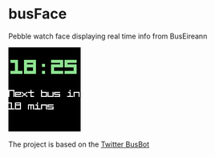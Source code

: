 # busFace
Pebble watch face displaying real time info from BusEireann

![Screenshot](https://raw.githubusercontent.com/Muffo/busFace/master/screenshot/pebble_screenshot_2016-11-26_18-25-53.png)

The project is based on the [Twitter BusBot](https://github.com/Muffo/busbot)
